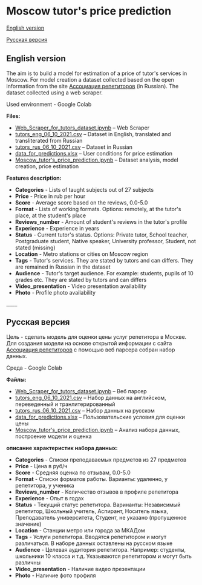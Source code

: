 # Moscow tutor's price prediction
[English version](#English-version)

[Русская версия](#Русская-версия)

## English version
The aim is to build a model for estimation of a price of tutor's services in Moscow. For model creation a dataset collected based on the open information from the site [Ассоциация репетиторов](https://repetit.ru/) (in Russian). The dataset collected using a web scraper.

Used environment - Google Colab

**Files:**
* [Web_Scraper_for_tutors_dataset.ipynb](https://github.com/JustDoItVV/portfolio/blob/main/DataScience/Moscow_tutors/Web_Scraper_for_tutors_dataset.ipynb/) – Web Scraper
* [tutors_eng_06_10_2021.csv](https://github.com/JustDoItVV/portfolio/blob/main/DataScience/Moscow_tutors/tutors_eng_06_10_2021.csv) – Dataset in English, translated and transliterated from Russian
* [tutors_rus_06_10_2021.csv](https://github.com/JustDoItVV/portfolio/blob/main/DataScience/Moscow_tutors/tutors_rus_06_10_2021.csv) – Dataset in Russian
* [data_for_predictions.xlsx](https://github.com/JustDoItVV/portfolio/blob/main/DataScience/Moscow_tutors/data_for_predictions.xlsx) – User conditions for price estimation
* [Moscow_tutor's_price_prediction.ipynb](https://github.com/JustDoItVV/portfolio/blob/main/DataScience/Moscow_tutors/Moscow_tutor's_price_prediction.ipynb) – Dataset analysis, model creation, price estimation

**Features description:**

- **Categories** - Lists of taught subjects out of 27 subjects
- **Price** - Price in rub per hour
- **Score** - Average score based on the reviews, 0.0-5.0
- **Format** - Lists of working formats. Options: remotely, at the tutor's place, at the student's place
- **Reviews_number** - Amount of student's reviews in the tutor's profile
- **Experience** - Experience in years
- **Status** - Current tutor's status. Options: Private tutor, School teacher, Postgraduate student, Native speaker, University professor, Student, not stated (missing)
- **Location** - Metro stations or cities on Moscow region
- **Tags** - Tutor's services. They are stated by tutors and can differs. They are remained in Russian in the dataset
- **Audience** - Tutor's target audience. For example: students, pupils of 10 grades etc. They are stated by tutors and can differs
- **Video_presentation** - Video presentation availability
- **Photo** - Profile photo availability

```
____
```

## Русская версия
Цель - сделать модель для оценки цены услуг репетитора в Москве. Для создания модели на основе открытой информации с сайта [Ассоциация репетиторов](https://repetit.ru/) с помощью веб парсера собран набор данных.

Среда - Google Colab

**Файлы:**
* [Web_Scraper_for_tutors_dataset.ipynb](https://github.com/JustDoItVV/portfolio/blob/main/DataScience/Moscow_tutors/Web_Scraper_for_tutors_dataset.ipynb/) – Веб парсер
* [tutors_eng_06_10_2021.csv](https://github.com/JustDoItVV/portfolio/blob/main/DataScience/Moscow_tutors/tutors_eng_06_10_2021.csv) – Набор данных на английском, переведенный и транлитерированный
* [tutors_rus_06_10_2021.csv](https://github.com/JustDoItVV/portfolio/blob/main/DataScience/Moscow_tutors/tutors_rus_06_10_2021.csv) – Набор данных на русском
* [data_for_predictions.xlsx](https://github.com/JustDoItVV/portfolio/blob/main/DataScience/Moscow_tutors/data_for_predictions.xlsx) – Пользовательские условия для оценки цены
* [Moscow_tutor's_price_prediction.ipynb](https://github.com/JustDoItVV/portfolio/blob/main/DataScience/Moscow_tutors/Moscow_tutor's_price_prediction.ipynb) – Анализ набора данных, построение модели и оценка

**описание характеристик набора данных:**

- **Categories** - Списки преподаваемых предметов из 27 предметов
- **Price** - Цена в руб/ч
- **Score** - Средняя оценка по отзывам, 0.0-5.0
- **Format** - Списки форматов работы. Варианты: удаленно, у репетитора, у ученика
- **Reviews_number** - Количество отзывов в профиле репетитора
- **Experience** - Опыт в годах
- **Status** - Текущий статус репетитора. Варинанты: Независимый репетитор, Школьный учитель, Аспирант, Носитель языка, Преподаватель университета, Студент, не указано (пропущенное значение)
- **Location** - Станции метро или города за МКАДом
- **Tags** - Услуги репетитора. Вводятся репетитором и могут различаться. В наборе данных оставлены на русском языке
- **Audience** - Целевая аудитория репетитора. Например: студенты, школьники 10 класса и т.д. Указываются репетитором и могут быть различны
- **Video_presentation** - Наличие видео презентации
- **Photo** - Наличие фото профиля
